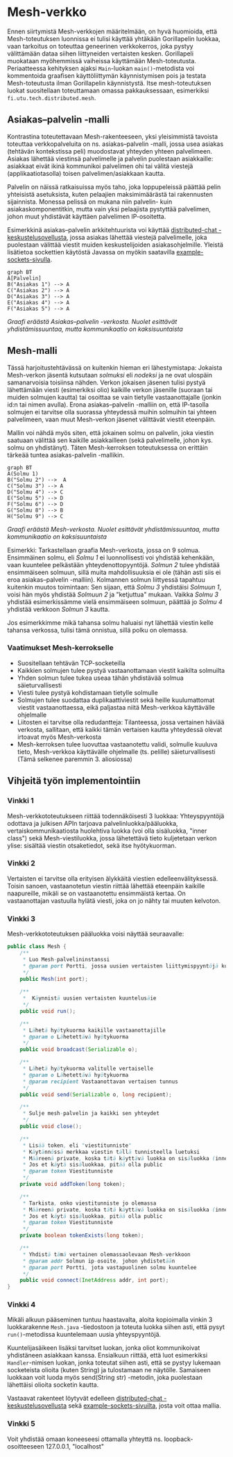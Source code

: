 # Mesh-verkko
Ennen siirtymistä Mesh-verkkojen määritelmään, on hyvä huomioida, että Mesh-toteutuksen luonnissa ei tulisi käyttää yhtäkään Gorillapelin luokkaa, vaan tarkoitus on toteuttaa geneerinen verkkokerros, joka pystyy välittämään dataa siihen liittyneiden vertaisten kesken. Gorillapeli muokataan myöhemmissä vaiheissa käyttämään Mesh-toteutusta. Periaatteessa kehityksen ajaksi `Main`-luokan `main()`-metodista voi kommentoida graafisen käyttöliittymän käynnistymisen pois ja testata Mesh-toteutusta ilman Gorillapelin käynnistystä. Itse mesh-toteutuksen luokat suositellaan toteuttamaan omassa pakkauksessaan, esimerkiksi `fi.utu.tech.distributed.mesh`.

## Asiakas–palvelin -malli
Kontrastina toteutettavaan Mesh-rakenteeseen, yksi yleisimmistä tavoista toteuttaa verkkopalveluita on ns. asiakas–palvelin -malli, jossa usea asiakas (tehtävän kontekstissa peli) muodostavat yhteyden yhteen palvelimeen. Asiakas lähettää viestinsä palvelimelle ja palvelin puolestaan asiakkaille: asiakkaat eivät ikinä kommunikoi palvelimen ohi tai välitä viestejä (applikaatiotasolla) toisen palvelimen/asiakkaan kautta.

Palvelin on näissä ratkaisuissa myös taho, joka loppupeleissä päättää pelin yhteisistä asetuksista, kuten pelaajien maksimimäärästä tai rakennusten sijainnista. Monessa pelissä on mukana niin palvelin- kuin asiakaskomponentitkin, mutta vain yksi pelaajista pystyttää palvelimen, johon muut yhdistävät käyttäen palvelimen IP-osoitetta.

Esimerkkinä asiakas–palvelin arkkitehtuurista voi käyttää [distributed-chat -keskustelusovellusta](https://gitlab.utu.fi/tech/education/distributed-systems/distributed-chat), jossa asiakas lähettää viestejä palvelimelle, joka puolestaan välittää viestit muiden keskustelijoiden asiakasohjelmille. Yleistä lisätietoa sockettien käytöstä Javassa on myökin saatavilla [example-sockets-sivulla](https://gitlab.utu.fi/tech/education/distributed-systems/example-sockets).

```mermaid
graph BT
A[Palvelin]
B("Asiakas 1") --> A
C("Asiakas 2") --> A
D("Asiakas 3") --> A
E("Asiakas 4") --> A
F("Asiakas 5") --> A
```
*Graafi eräästä Asiakas–palvelin -verkosta. Nuolet esittävät yhdistämissuuntaa, mutta kommunikaatio on kaksisuuntaista*

## Mesh-malli
Tässä harjoitustehtävässä on kuitenkin hieman eri lähestymistapa: Jokaista Mesh-verkon jäsentä kutsutaan *solmuksi* eli *nodeksi* ja ne ovat ulospäin samanarvoisia toisiinsa nähden. Verkon jokaisen jäsenen tulisi pystyä lähettämään viesti (esimerkiksi olio) kaikille verkon jäsenille (suoraan tai muiden solmujen kautta) tai osoittaa se vain tietylle vastaanottajalle (jonkin id:n tai nimen avulla). Erona asiakas–palvelin -malliin on, että IP-tasolla solmujen ei tarvitse olla suorassa yhteydessä muihin solmuihin tai yhteen palvelimeen, vaan muut Mesh-verkon jäsenet välittävät viestit eteenpäin.

Mallin voi nähdä myös siten, että jokainen solmu on palvelin, joka viestin saatuaan välittää sen kaikille asiakkailleen (sekä palvelimelle, johon kys. solmu on yhdistänyt). Täten Mesh-kerroksen toteutuksessa on erittäin tärkeää tuntea asiakas-palvelin -mallikin.

```mermaid
graph BT
A(Solmu 1)
B("Solmu 2") -->  A
C("Solmu 3") --> A
D("Solmu 4") --> C
E("Solmu 5") --> D
F("Solmu 6") --> D
G("Solmu 8") --> B
H("Solmu 9") --> C
```
*Graafi eräästä Mesh-verkosta. Nuolet esittävät yhdistämissuuntaa, mutta kommunikaatio on kaksisuuntaista*

Esimerkki: Tarkastellaan graafia Mesh-verkosta, jossa on 9 solmua. Ensimmäinen solmu, eli *Solmu 1* ei luonnollisesti voi yhdistää kehenkään, vaan kuuntelee pelkästään yhteydenottopyyntöjä. *Solmun 2* tulee yhdistää ensimmäiseen solmuun, sillä muita mahdollisuuksia ei ole (tähän asti siis ei eroa asiakas–palvelin -malliin). Kolmannen solmun liittyessä tapahtuu kuitenkin muutos toimintaan: Sen sijaan, että *Solmu 3* yhdistäisi *Solmuun 1*, voisi hän myös yhdistää *Solmuun 2* ja "ketjuttua" mukaan. Vaikka *Solmu 3* yhdistää esimerkissämme vielä ensimmäiseen solmuun, päättää jo *Solmu 4* yhdistää verkkoon *Solmun 3* kautta.

Jos esimerkkimme mikä tahansa solmu haluaisi nyt lähettää viestin kelle tahansa verkossa, tulisi tämä onnistua, sillä polku on olemassa. 

### Vaatimukset Mesh-kerrokselle
- Suositellaan tehtävän TCP-socketeilla
- Kaikkien solmujen tulee pystyä vastaanottamaan viestit kaikilta solmuilta
- Yhden solmun tulee tukea useaa tähän yhdistävää solmua säieturvallisesti
- Viesti tulee pystyä kohdistamaan tietylle solmulle
- Solmujen tulee suodattaa duplikaattiviestit sekä heille kuulumattomat viestit vastaanottaessa, eikä paljastaa niitä Mesh-verkkoa käyttävälle ohjelmalle
- Liitosten ei tarvitse olla redudantteja: Tilanteessa, jossa vertainen häviää verkosta, sallitaan, että kaikki tämän vertaisen kautta yhteydessä olevat irtoavat myös Mesh-verkosta
- Mesh-kerroksen tulee luovuttaa vastaanotettu validi, solmulle kuuluva tieto, Mesh-verkkoa käyttävälle ohjelmalle (ts. pelille) säieturvallisesti (Tämä selkenee paremmin 3. aliosiossa)

## Vihjeitä työn implementointiin

### Vinkki 1
Mesh-verkkototeutukseen riittää todennäköisesti 3 luokkaa: Yhteyspyyntöjä odottava ja julkisen APIn tarjoava palvelinluokka/pääluokka, vertaiskommunikaatiosta huolehtiva luokka (voi olla sisäluokka, "inner class") sekä Mesh-viestiluokka, jossa lähetettävä tieto kuljetetaan verkon ylise: sisältää viestin otsaketiedot, sekä itse hyötykuorman.

### Vinkki 2
Vertaisten ei tarvitse olla erityisen älykkäitä viestien edelleenvälityksessä. Toisin sanoen, vastaanotetun viestin riittää lähettää eteenpäin kaikille naapureille, mikäli se on vastaanotettu ensimmäistä kertaa. On vastaanottajan vastuulla hylätä viesti, joka on jo nähty tai muuten kelvoton.

### Vinkki 3
Mesh-verkkototeutuksen pääluokka voisi näyttää seuraavalle:

```java
public class Mesh {
    /**
     * Luo Mesh-palvelininstanssi
     * @param port Portti, jossa uusien vertaisten liittymispyyntöjä kuunnellaan
     */
    public Mesh(int port);
  
    /**
     *  Käynnistä uusien vertaisten kuuntelusäie
     */
    public void run();

    /**
     * Lähetä hyötykuorma kaikille vastaanottajille
     * @param o Lähetettävä hyötykuorma
     */
    public void broadcast(Serializable o);

    /**
     * Lähetä hyötykuorma valitulle vertaiselle
     * @param o Lähetettävä hyötykuorma
     * @param recipient Vastaanottavan vertaisen tunnus
     */
    public void send(Serializable o, long recipient);

    /**
     * Sulje mesh-palvelin ja kaikki sen yhteydet 
     */
    public void close();

    /**
     * Lisää token, eli "viestitunniste"
     * Käytännössä merkkaa viestin tällä tunnisteella luetuksi
     * Määreenä private, koska tätä käyttävä luokka on sisäluokka (inner class)
     * Jos et käytä sisäluokkaa, pitää olla public
     * @param token Viestitunniste 
     */
    private void addToken(long token);

    /**
     * Tarkista, onko viestitunniste jo olemassa
     * Määreenä private, koska tätä käyttävä luokka on sisäluokka (inner class)
     * Jos et käytä sisäluokkaa, pitää olla public
     * @param token Viestitunniste 
     */
    private boolean tokenExists(long token);

    /**
     * Yhdistä tämä vertainen olemassaolevaan Mesh-verkkoon
     * @param addr Solmun ip-osoite, johon yhdistetään
     * @param port Portti, jota vastapuolinen solmu kuuntelee
     */
    public void connect(InetAddress addr, int port);
}
```

### Vinkki 4
Mikäli alkuun pääseminen tuntuu haastavalta, aloita kopioimalla vinkin 3 luokkarakenne `Mesh.java` -tiedostoon ja toteuta luokka siihen asti, että pysyt `run()`-metodissa kuuntelemaan uusia yhteyspyyntöjä.

Kuuntelijasäikeen lisäksi tarvitset luokan, jonka oliot kommunikoivat yhdistäneen asiakkaan kanssa. Ensialkuun riittää, että luot esimerkiksi `Handler`-nimisen luokan, jonka toteutat siihen asti, että se pystyy lukemaan socketeista olioita (kuten String) ja tulostamaan ne näytölle. Samaiseen luokkaan voit luoda myös send(String str) -metodin, joka puolestaan lähettäisi olioita socketin kautta.

Vastaavat rakenteet löytyvät edelleen [distributed-chat -keskustelusovellusta](https://gitlab.utu.fi/tech/education/distributed-systems/distributed-chat) sekä [example-sockets-sivuilta](https://gitlab.utu.fi/tech/education/distributed-systems/example-sockets), josta voit ottaa mallia.

### Vinkki 5
Voit yhdistää omaan koneeseesi ottamalla yhteyttä ns. loopback-osoitteeseen 127.0.0.1, "localhost"

